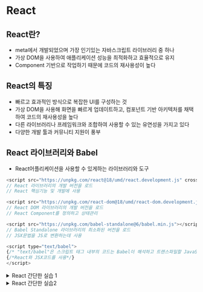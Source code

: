 # React

## React란?

- meta에서 개발되었으며 가장 인기있는 자바스크립트 라이브러리 중 하나
- 가상 DOM을 사용하여 애플리케이션 성능을 최적화하고 효율적으로 유지
- Component 기반으로 작업하기 때문에 코드의 재사용성이 높다

## React의 특징

- 빠르고 효과적인 방식으로 복잡한 UI를 구성하는 것
- 가상 DOM을 사용해 화면을 빠르게 업데이트하고, 컴포넌트 기반 아키텍처를 채택하여 코드의 재사용성을 높다
- 다른 라이브러리나 프레임워크와 조합하여 사용할 수 있는 유연성을 가지고 있다
- 다양한 개발 툴과 커뮤니티 지원이 풍부

## React 라이브러리와 Babel

- React어플리케이션을 사용할 수 있게하는 라이브러리와 도구

```js
<script src="https://unpkg.com/react@18/umd/react.development.js" crossorigin></script>
// React 라이브러리의 개발 버전을 로드
// React 핵심기능 및 개발에 사용

<script src="https://unpkg.com/react-dom@18/umd/react-dom.development.js" crossorigin></script>
// React DOM 라이브러리의 개발 버전을 로드
// React Component를 정의하고 상태관리

<script src="https://unpkg.com/babel-standalone@6/babel.min.js"></script>
// Babel Standalone 라이브러리의 최소화된 버전을 로드
// JSX문법을 JS로 변환하는데 사용

<script type="text/babel">
{/* "text/babel"은 스크립트 태그 내부의 코드는 Babel이 해석하고 트랜스파일할 JavaScript 코드를 의미*/}
{/*React와 JSX코드를 사용*/}
</script>
```

<details>
<summary>React 간단한 실습 1</summary>
<div markdown="1">

```html
<!DOCTYPE html>
<html lang="ko">
  <head>
    <title></title>
    <script
      src="https://unpkg.com/react@18/umd/react.development.js"
      crossorigin
    ></script>
    <script
      src="https://unpkg.com/react-dom@18/umd/react-dom.development.js"
      crossorigin
    ></script>
    <script src="https://unpkg.com/babel-standalone@6/babel.min.js"></script>
  </head>

  <body>
    <h1>React 연습</h1>
    <p>버튼을 눌러주세요!</p>
    <div id="root"></div>
    <script type="text/babel">
      const element = React.createElement;

      class Greeting extends React.Component {
        constructor(props) {
          super(props);
          this.state = { bool: false };
        }

        render() {
          if (this.state.bool) {
            return <strong> 만나서 반갑습니다! </strong>;
          }

          return (
            <button onClick={() => this.setState({ bool: true })}>
              Touch This!!!
            </button>
          );
        }
      }

      const domContainer = document.querySelector("#root");
      const root = ReactDOM.createRoot(domContainer);
      root.render(element(Greeting));
    </script>
  </body>
</html>
```

:::note
버튼을 눌렀을 경우, 화면에 `만나서 반갑습니다!`라는 문구를 띄우는 코드이다.<br/>
`<head>`태그에 React라이브러리와 Babel을 선언한다.<br/>

```js
const element = React.createElement;
```

element는 React라이브러리에서 제공하는 함수 중 하나이며, **가상 DOM 트리의 노드**를 나타낸다.<br/>

```js
class Greeting extends React.Component {
  constructor(props) {
    super(props);
    this.state = { bool: false };
  }

  render() {
    if (this.state.bool) {
      return <strong> 만나서 반갑습니다! </strong>;
    }

    return (
      <button onClick={() => this.setState({ bool: true })}>
        Touch This!!!
      </button>
    );
  }
}
```

Greeting의 클래스는 React의 Component 클래스를 정의한다.<br/>
Greeting은 React.Component의 클래스를 상속받는다.<br/>
render()는 Component의 랜더링 메소드이다.<br/>
JSX문법이 사용하기 때문에 return에 ()를 이용하여 HTML태그를 이용하여 반환한다.<br/>

```js
const domContainer = document.querySelector("#root");
const root = ReactDOM.createRoot(domContainer);
root.render(element(Greeting));
```

domContainer는 id가 root인 태그를 지목한다.<br/>
root는 ReactDOM.createRoot(domContainer)를 통해 React 애플리케이션을 렌더링할 DOM요소를 지정<br/>
root.render(element(Greeting))을 통해 Greeting Component를 렌더링 한다.

:::

</div>
</details>

<details>
<summary>React 간단한 실습2</summary>
<div markdown="1">

```html
<html>
  <head>
    <script
      src="https://unpkg.com/react@18/umd/react.development.js"
      crossorigin
    ></script>
    <script
      src="https://unpkg.com/react-dom@18/umd/react-dom.development.js"
      crossorigin
    ></script>
    <script src="https://unpkg.com/babel-standalone@6/babel.min.js"></script>
  </head>

  <body>
    <div id="root"></div>

    <script type="text/babel">
      function Header() {
        return (
          <header>
            <h1>H1</h1>
            <nav>
              <ul>
                <li>li1</li>
                <li>li2</li>
              </ul>
            </nav>
          </header>
        );
      }

      function Main() {
        return (
          <main>
            <h2>H2</h2>
            <p>Greeting</p>
            <ul>
              <li>1. Hello World!</li>
              <li>2. Hello World!</li>
              <li>3. Hello World!</li>
            </ul>
          </main>
        );
      }

      function Footer() {
        return (
          <footer>
            <h2>Hello Footer</h2>
            <address>I live in Seoul</address>
          </footer>
        );
      }

      function Body() {
        return (
          <div>
            {Header()}
            {Main()}
            {Footer()}
            <Header />
            <Main />
            <Footer />
            <Header></Header>
            <Main></Main>
            <Footer></Footer>
          </div>
        );
      }

      const domContainer = document.querySelector("#root");
      const root = ReactDOM.createRoot(domContainer);
      root.render(Body());
      // root.render(<Body/>);
    </script>
  </body>
</html>
```

![image](https://github.com/JJamVa/JJamVa/assets/80045006/6eeac401-5958-4773-8330-53eb3c3d715b)

:::note

`Header()`, `Main()`, `Footer()`, `Body()`전부 **React 함수형 컴포넌트** 이다.<br/>
Body 함수에서는 컴포넌트를 호출하는 방법은 크게 3가지가 존재한다.<br/>
1. `{함수()}`
2. `<함수/>`, 
3. `<함수><함수/>`

:::

</div>
</details>
